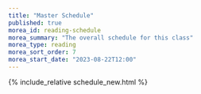 ```yaml
---
title: "Master Schedule"
published: true
morea_id: reading-schedule
morea_summary: "The overall schedule for this class"
morea_type: reading
morea_sort_order: 7
morea_start_date: "2023-08-22T12:00"
---
```


{%  include_relative schedule_new.html  %}




